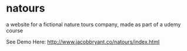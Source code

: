 # natours
a website for a fictional nature tours company, made as part of a udemy course

See Demo Here: http://www.jacobbryant.co/natours/index.html
